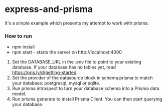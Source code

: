 # express-and-prisma

It's a simple example which presents my attempt to work with prisma.

### How to run
* npm install
* npm start - starts the server on http://localhost:4000


1. Set the DATABASE_URL in the .env file to point to your existing database. If your database has no tables yet, read https://pris.ly/d/getting-started.
2. Set the provider of the datasource block in schema.prisma to match your database: postgresql, mysql or sqlite.
3. Run prisma introspect to turn your database schema into a Prisma data model.
4. Run prisma generate to install Prisma Client. You can then start querying your database.
